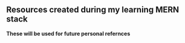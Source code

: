 ## Resources created during my learning MERN stack 
**These will be used for future personal refernces**
